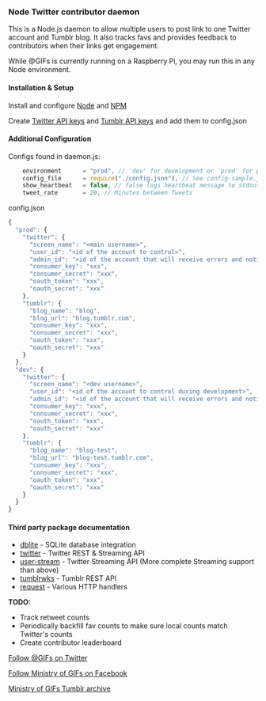 ### Node Twitter contributor daemon ###

This is a Node.js daemon to allow multiple users to post link to one Twitter account and Tumblr blog. It also tracks favs and provides feedback to contributors when their links get engagement.

While @GIFs is currently running on a Raspberry Pi, you may run this in any Node environment.

#### Installation & Setup ####

Install and configure [Node](http://nodejs.org/) and [NPM](https://www.npmjs.org/)

Create [Twitter API keys](https://apps.twitter.com/) and [Tumblr API keys](http://www.tumblr.com/oauth/apps) and add them to config.json

#### Additional Configuration ####

Configs found in daemon.js:
```javascript
    environment      = "prod", // 'dev' for development or 'prod' for production
    config_file      = require("./config.json"), // See config-sample.json
    show_heartbeat   = false, // false logs heartbeat message to stdout only, true logs to logfile as well
    tweet_rate       = 20, // Minutes between Tweets
```

config.json
```javascript
{
  "prod": {
    "twitter": {
      "screen_name": "<main username>",
      "user_id": "<id of the account to control>",
      "admin_id": "<id of the account that will receive errors and notices>",
      "consumer_key": "xxx",
      "consumer_secret": "xxx",
      "oauth_token": "xxx",
      "oauth_secret": "xxx"
    },
    "tumblr": {
      "blog_name": "blog",
      "blog_url": "blog.tumblr.com",
      "consumer_key": "xxx",
      "consumer_secret": "xxx",
      "oauth_token": "xxx",
      "oauth_secret": "xxx"
    }
  },
  "dev": {
    "twitter": {
      "screen_name": "<dev username>",
      "user_id": "<id of the account to control during development>",
      "admin_id": "<id of the account that will receive errors and notices during development>",
      "consumer_key": "xxx",
      "consumer_secret": "xxx",
      "oauth_token": "xxx",
      "oauth_secret": "xxx"
    },
    "tumblr": {
      "blog_name": "blog-test",
      "blog_url": "blog-test.tumblr.com",
      "consumer_key": "xxx",
      "consumer_secret": "xxx",
      "oauth_token": "xxx",
      "oauth_secret": "xxx"
    }
  }
}
```

#### Third party package documentation ####
* [dblite](https://github.com/WebReflection/dblite) - SQLite database integration
* [twitter](https://github.com/desmondmorris/node-twitter) - Twitter REST & Streaming API
* [user-stream](https://github.com/aivis/user-stream) - Twitter Streaming API (More complete Streaming support than above)
* [tumblrwks](https://github.com/arkxu/tumblrwks) - Tumblr REST API
* [request](https://github.com/mikeal/request) - Various HTTP handlers

**TODO:**

* Track retweet counts
* Periodically backfill fav counts to make sure local counts match Twitter's counts
* Create contributor leaderboard


[Follow @GIFs on Twitter](https://twitter.com/gifs)

[Follow Ministry of GIFs on Facebook](https://www.facebook.com/theministryofgifs)

[Ministry of GIFs Tumblr archive](http://ministryofgifs.org)
